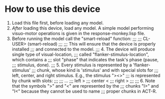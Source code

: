 # How to use this device
1. Load this file first, before loading any model.
2. *After* loading this device, load any model. A simple
  model performing visuo-motor operations is given in the
  response-monkey.lisp file.
3. Before running the model call the "smart-reload" function:
;;;
;;;                    CL-USER> (smart-reload)
;;;
;;;      This will ensure that the device is properly installed
;;;      and connected to the model.
;;;   4. The device will produce single type of visual-location,
;;;      called "flanker-stimulus-location", which contains a
;;;      slot "phase" that indicates the task's phase (pause,
;;;      stimulus, done).
;;;   5. Every stimulus is represented by a 'flanker-stimulus'
;;;      chunk, whose kind is 'stimulus' and with special slots for
;;;      left, center, and right stimulus. E.g., the stimulus "><>"
;;;      is represented by chunk with slots:
;;;
;;;          ... 
;;;          left >
;;;          center <
;;;          right >
;;;
;;;   6. Note that the symbols ">" and "<" are represented by the
;;;      chunks "I>" and "I<" because they cannot be used to name
;;;      proper chunks in ACT-R.
